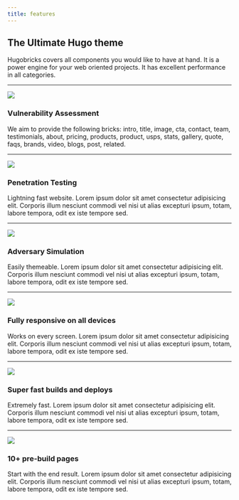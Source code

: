 ```yaml
---
title: features
---
```

## The Ultimate Hugo theme

Hugobricks covers all components you would like to have at hand. It is a power engine for your web oriented projects. It has excellent performance in all categories.

---

![](/img/icons/material-symbols/200/rounded/auto_awesome_mosaic.svg)
### Vulnerability Assessment

We aim to provide the following bricks: intro, title, image, cta, contact, team, testimonials, about, pricing, products, product, usps, stats, gallery, quote, faqs, brands, video, blogs, post, related.

---

![](/img/icons/material-symbols/200/rounded/performance_max.svg)
### Penetration Testing

Lightning fast website. Lorem ipsum dolor sit amet consectetur adipisicing elit. Corporis illum nesciunt commodi vel nisi ut alias excepturi ipsum, totam, labore tempora, odit ex iste tempore sed.

---

![](/img/icons/material-symbols/200/rounded/design_services.svg)
### Adversary Simulation

Easily themeable. Lorem ipsum dolor sit amet consectetur adipisicing elit. Corporis illum nesciunt commodi vel nisi ut alias excepturi ipsum, totam, labore tempora, odit ex iste tempore sed.

---

![](/img/icons/material-symbols/200/rounded/devices.svg)
### Fully responsive on all devices

Works on every screen. Lorem ipsum dolor sit amet consectetur adipisicing elit. Corporis illum nesciunt commodi vel nisi ut alias excepturi ipsum, totam, labore tempora, odit ex iste tempore sed.

---

![](/img/icons/material-symbols/200/rounded/timer.svg)
### Super fast builds and deploys

Extremely fast. Lorem ipsum dolor sit amet consectetur adipisicing elit. Corporis illum nesciunt commodi vel nisi ut alias excepturi ipsum, totam, labore tempora, odit ex iste tempore sed.

---

![](/img/icons/material-symbols/200/rounded/auto_fix.svg)
### 10+ pre-build pages

Start with the end result. Lorem ipsum dolor sit amet consectetur adipisicing elit. Corporis illum nesciunt commodi vel nisi ut alias excepturi ipsum, totam, labore tempora, odit ex iste tempore sed.